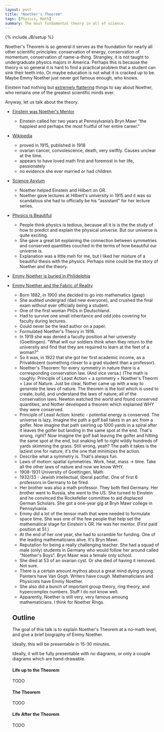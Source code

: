 ```yaml
---
layout: post
title: "Noether's Theorem"
tags: [Physics, Math]
summary: The most fundamental theory in all of science.
---
```

{% include JB/setup %}

Noether's Theorem is so general it serves as the foundation for nearly all other scientific principles: conservation of energy, conservation of momentum, conservation of name-a-thing. Strangley, it is not taught to undergraduate physics majors in America.  Perhaps this is because the theory is so general it is hard to find a practical problem that a student can sink their teeth into. Or maybe education is not what it is cracked up to be.  Maybe Emmy Noether just never got famous enough, who knows.

Einstein had nothing but [extremely flattering](https://www.washingtonpost.com/news/comic-riffs/wp/2015/03/23/emmy-noether-google-doodle-why-einstein-called-her-a-creative-mathematical-genius/) things to say about Noether, who remains one of the greatest scientific minds ever.

Anyway, let us talk about the theory.

* [Einstein was Noether's Mentor](https://www.washingtonpost.com/news/comic-riffs/wp/2015/03/23/emmy-noether-google-doodle-why-einstein-called-her-a-creative-mathematical-genius/?noredirect=on&utm_term=.c05fbd4bd738)
  - Einstein called her two years at Pennsylvania’s Bryn Mawr “the happiest and perhaps the most fruitful of her entire career.”
* [Wikipedia](https://en.wikipedia.org/wiki/Emmy_Noether)
  - proved in 1915, published in 1918
  - ovarian cancer, convolescence, death, very swiftly. Causes unclear at the time.
  - appears to have loved math first and foremost in her life, passionately
  - no evidence she ever married or had children
* [Science Asylum](https://www.youtube.com/watch?v=ahf0zCaqrwM)
  - Noether helped Einstein and Hilbert on GR.
  - Noether gave lectures at Hilbert's university in 1915 and it was so scandalous she had to officially be his "assistant" for her lecture series.
* [Physics is Beautiful](https://www.youtube.com/watch?v=C4vNPEEwsmc)
  - People think physics is tedious, because all it is is the the study of how to predict and explain the physical universe. But our universe is quite exciting.
  - She gave a great bit explaining the connection between symmetries and conserved quantities couched in the terms of how beautiful our universe is.
  - Explanation was a little meh for me, but I liked her mixture of a beautiful thesis with the physics. Perhaps mine could be the story of Noether and the theory.
* [Emmy Noether is buried in Philidelphia](https://en.wikipedia.org/wiki/Bryn_Mawr_College#M._Carey_Thomas_Library)
* [Emmy Noether and the Fabric of Reality](https://www.youtube.com/watch?v=1_MpQG2xXVo)
  - Born 1882, in 1900 she decided to go into mathematics (gasp)
  - She audited undergrad (dad new everyone), and crushed the final exam without ever officially being a student.
  - One of the first woman PhDs in Deutschland.
  - Had to survive one small inheritance and odd jobs covering for faculty during lectures.
  - Could never be the lead author on a paper.
  - Formulated Noether's Theory in 1916.
  - In 1919 she was denied a faculty position at her university (Goettingen). "What will our soldiers think when they return to the university and find that they are required to learn at the feet of a woman?"
  - So it was, in 1922 that she got her first academic income, as a Privatdozent (something closer to a grad student than a professor).
  - Noether's Theorem: for every symmetry in nature there is a corresponding conservation law. (And vice versa.) (The math is roughly: Principle of Least Action + a symmetry + Noether's Theorm = Law of Nature. Just be clear, Nother came up with a way to *generate* the laws of nature. The theorem is the tool which is used to create, build, and understand the laws of nature; all of the conservation laws. Newton watched the world and found conserved quantities, and Nother developed a theorem which explained WHY they were conserved.
  - Principle of Least Action: kinetic - potential energy is conserved. The universe is lazy. Imagine the path a golf ball takes in an arc from a golfer. Now imagine that path swirling up 1000 yards in a spiral after it leaves the golfer but landing in the same spot at the end. That's wrong, right? Now imagine the golf ball leaving the golfer and hitting the same spot at the end, but snaking left to right wildly hundreds of yards skimming the grass. Still wrong, yeah? The path it takes is the laziest one for nature, it's the one that minimizes the action.
  - Describe what a symmetry is. That's always fun.
  - Laws of motion: spatial symmetries. Work, heat, mass -> time. Take all the other laws of nature and now we know WHY.
  - 1908-1931 University of Goettingen, Math
  - 1932/33 - Jewish intellectual, liberal pacifist. One of first 6 professors in Germany to be fired.
  - Her brother was also a math professor. They both fled Germany. Her brother went to Russia, she went to the US. She turned to Einstein and he convinced the Rockefeller committee to aid displaced German Scholars. She got a one-year gig at Bryn Mawr college in Pennsylvania.
  - Emmy did a lot of the tensor math that were needed to formulate space time. She was one of the few people that help set the mathematical stage for Einstein's GR. He was her mentor. (First paid position at 51.)
  - At the end of her one year, she had to scramble for funding. One of the leading mathematicians alive. It's Bryn Mawr.
  - Reputation for being a really challenging teacher. She had a squad of male (only) students in Germany who would follow her around called "Noether's Boys". Bryn Mawr was a female only school.
  - She died at 53 of an ovarian cyst. Or she died of having it removed. Not sure.
  - There is a certain amount mythos about a great mind dying young. Painters have Van Gogh. Writers have *cough*. Mathematicians and Physicists have Emmy Noether.
  - She also did a bunch of important group theory, ring theory, and hypercomplex numbers. Stuff I do not know well.
  - Apparently, Noether is still very, very famous amoung mathematicians. I think for Noether Rings.
  
  
  ## Outline
  
  The goal of this talk is to explain Noether's Theorem at a no-math level, and give a brief biography of Emmy Noether.
  
  Ideally, this will be presentable in 15-30 minutes.
  
  Ideally, it will be fully presentable with no diagrams, or only a couple diagrams which are hand-drawable.
  
  #### Life up to the Theorem
  
  TODO
  
  #### The Theorem
  
  TODO
  
  #### Life After the Theorem
  
  TODO
  
